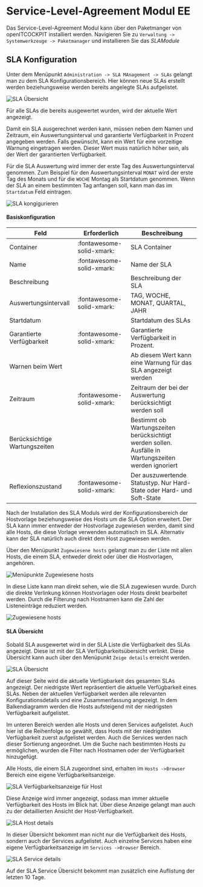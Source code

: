 # Service-Level-Agreement Modul <span class="badge badge-danger badge-outlined" title="Enterprise Edition">EE</span>

Das Service-Level-Agreement Modul kann über den Paketmanger von openITCOCKPIT installiert werden.
Navigieren Sie zu `Verwaltung -> Systemwerkzeuge -> Paketmanager` und installieren Sie das *SLAModule*

## SLA Konfiguration

Unter dem Menüpunkt `Administration -> SLA MAnagement -> SLAs` gelangt man zu dem SLA Konfigurationsbereich.
Hier können neue SLAs erstellt werden beziehungsweise werden bereits angelegte SLAs aufgelistet.

![SLA Übersicht](/images/sla/sla_list.png)

Für alle SLAs die bereits ausgewertet wurden, wird der aktuelle Wert angezeigt.

Damit ein SLA ausgerechnet werden kann, müssen neben dem Namen und Zeitraum, ein Auswertungsinterval und garantierte
Verfügbarkeit in Prozent angegeben werden. Falls gewünscht, kann ein Wert für eine vorzeitige Warnung eingetragen
werden.
Dieser Wert muss natürlich höher sein, als der Wert der garantierten Verfügbarkeit.

Für die SLA Auswertung wird immer der erste Tag des Auswertungsinterval genommen. Zum Beispiel für den
Auswertungsinterval `MONAT` wird der erste Tag des Monats und für die `WOCHE` Montag als Startdatum genommen.
Wenn der SLA an einem bestimmten Tag anfangen soll, kann man das im `Startdatum` Feld eintragen.

![SLA kongigurieren](/images/sla/sla_configuration.png)

#### Basiskonfiguration

| Feld                          | Erforderlich | Beschreibung                                                                                         |
|-------------------------------|---|------------------------------------------------------------------------------------------------------|
| Container                     | :fontawesome-solid-xmark: | SLA Container                                                                                        |
| Name                          | :fontawesome-solid-xmark: | Name der SLA                                                                                         |
| Beschreibung                  |  | Beschreibung der SLA                                                                                 |
| Auswertungsintervall          | :fontawesome-solid-xmark: | TAG, WOCHE, MONAT, QUARTAL, JAHR                                                                     |
| Startdatum                    |  | Startdatum des SLAs                                                                                  |
| Garantierte Verfügbarkeit     | :fontawesome-solid-xmark: | Garantierte Verfügbarkeit in Prozent.                                                                |
| Warnen beim Wert              |  | Ab diesem Wert kann eine Warnung für das SLA angezeigt werden                                        |
| Zeitraum                      | :fontawesome-solid-xmark: | Zeitraum der bei der Auswertung berücksichtigt werden soll                                           |
| Berücksichtige Wartungszeiten |  | Bestimmt ob Wartungszeiten berücksichtigt werden sollen. Ausfälle in Wartungszeiten werden ignoriert |
| Reflexionszustand             | :fontawesome-solid-xmark: | Der auszuwertende Statustyp. Nur Hard-State oder Hard- und Soft-State                                |

Nach der Installation des SLA Moduls wird der Konfigurationsbereich der Hostvorlage beziehungsweise des Hosts um die
SLA Option erweitert. Der SLA kann immer entweder der Hostvorlage zugewiesen werden, damit sind alle Hosts, die diese
Vorlage verwenden automatisch im SLA. Alternativ kann der SLA natürlich auch direkt dem Host zugewiesen werden.

Über den Menüpunkt `Zugewiesene hosts` gelangt man zu der Liste mit allen Hosts, die einem SLA, entweder direkt oder
über die Hostvorlagen, angehören.

![Menüpunkte Zugewiesene hosts](/images/sla/sla_menu_affected_hosts.png)

In diese Liste kann man direkt sehen, wie die SLA zugewiesen wurde. Durch die direkte Verlinkung können Hostvorlagen
oder Hosts direkt bearbeitet werden. Durch die Filterung nach Hostnamen kann die Zahl der Listeneinträge reduziert
werden.

![Zugewiesene hosts](/images/sla/sla_affected_hosts.png)


#### SLA Übersicht

Sobald SLA ausgewertet wird in der SLA Liste die Verfügbarkeit des SLAs angezeigt. Diese ist mit der SLA
Verfügbarkeitsübersicht verlinkt. Diese Übersicht kann auch über den Menüpunkt `Zeige details` erreicht werden.

![SLA Übersicht](/images/sla/sla_view_details.png)

Auf dieser Seite wird die aktuelle Verfügbarkeit des gesamten SLAs angezeigt. Der niedrigste Wert repräsentiert
die aktuelle Verfügbarkeit eines SLAs. Neben der aktuellen Verfügbarkeit werden alle relevanten Konfigurationsdetails
und eine Zusammenfassung angezeigt. In dem Balkendiagramm werden die Hosts aufsteigend mit der niedrigsten Verfügbarkeit
aufgelistet.

Im unteren Bereich werden alle Hosts und deren Services aufgelistet. Auch hier ist die Reihenfolge so gewählt, dass
Hosts mit der niedrigsten Verfügbarkeit zuerst aufgelistet werden. Auch die Services werden nach dieser Sortierung
angeordnet. Um die Suche nach bestimmten Hosts zu ermöglichen, wurden die Filter nach Hostnamen oder der Verfügbarkeit
hinzugefügt.

Alle Hosts, die einem SLA zugeordnet sind, erhalten im `Hosts ->Browser` Bereich eine eigene Verfügbarkeitsanzeige.

![SLA Verfügbarkeitsanzeige für Host](/images/sla/sla_host_browser.png)

Diese Anzeige wird immer angezeigt, sodass man immer aktuelle Verfügbarkeit des Hosts im Blick hat. Über diese Anzeige
gelangt man auch zu der detaillierten Ansicht der Host-Verfügbarkeit.

![SLA Host details](/images/sla/sla_host_browser_details.png)

In dieser Übersicht bekommt man nicht nur die Verfügbarkeit des Hosts, sondern auch der Services aufgelistet. Auch
einzelne Services haben eine eigene Verfügbarkeitsanzeige im  `Services ->Browser` Bereich.

![SLA Service details](/images/sla/sla_service_browser_details.png)

Auf der SLA Service Übersicht bekommt man zusätzlich eine Auflistung der letzten 10 Tage.
